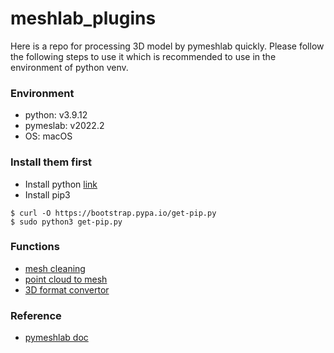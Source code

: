 # meshlab_plugins
Here is a repo for processing 3D model by pymeshlab quickly.
Please follow the following steps to use it which is recommended to use in the environment of python venv.

### Environment
* python: v3.9.12
* pymeslab: v2022.2
* OS: macOS

### Install them first
* Install python [link](https://www.python.org/downloads/macos/)
* Install pip3
``` command===
$ curl -O https://bootstrap.pypa.io/get-pip.py
$ sudo python3 get-pip.py
```

### Functions
* [mesh cleaning](https://github.com/BigTsung/meshlab_plugins/tree/main/Functions/mesh_cleaning)
* [point cloud to mesh](https://github.com/BigTsung/meshlab_plugins/tree/main/Functions/pc_2_mesh)
* [3D format convertor](https://github.com/BigTsung/meshlab_plugins/tree/main/Functions/format_convertor)

### Reference
* [pymeshlab doc](https://pymeshlab.readthedocs.io/en/latest/index.html)